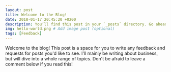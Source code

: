 ```yaml
---
layout: post
title: Welcome to the Blog!
date: 2018-01-17 20:45:20 +0200
description: You’ll find this post in your `_posts` directory. Go ahead and edit it and re-build the site to see your changes. # Add post description (optional)
img: hello-world.png # Add image post (optional)
tags: [Feedback]
---
```

Welcome to the blog! This post is a space for you to write any feedback and requests for posts you'd like to see. I'll mainly be writing about business, but will dive into a whole range of topics. Don't be afraid to leave a comment below if you read this!
